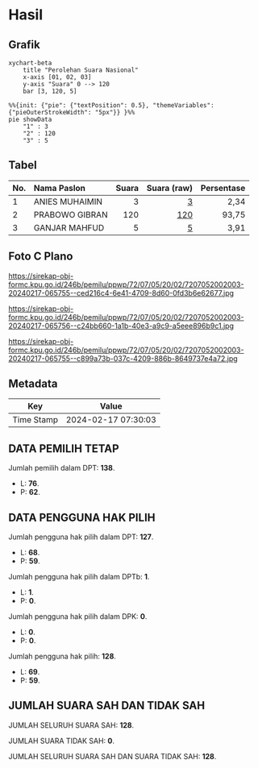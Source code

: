 # Hasil

## Grafik

```mermaid
xychart-beta
    title "Perolehan Suara Nasional"
    x-axis [01, 02, 03]
    y-axis "Suara" 0 --> 120
    bar [3, 120, 5]
```

```mermaid
%%{init: {"pie": {"textPosition": 0.5}, "themeVariables": {"pieOuterStrokeWidth": "5px"}} }%%
pie showData
    "1" : 3
    "2" : 120
    "3" : 5
```

## Tabel

| No. | Nama Paslon    | Suara | Suara (raw) | Persentase |
|:--- |:-------------- | -----:| -----------:| ----------:|
| 1   | ANIES MUHAIMIN | 3     | [3][p-1]    | 2,34       |
| 2   | PRABOWO GIBRAN | 120   | [120][p-2]  | 93,75      |
| 3   | GANJAR MAHFUD  | 5     | [5][p-3]    | 3,91       |


[p-1]: https://github.com/gigit-pemilu/pemilu-2024/blob/main/pilpres/hitung-suara/sub/72-sulawesi-tengah/sub/07-banggai-kepulauan/sub/05-liang/sub/2002-binuntuli/sub/003-tps/sub/paslon-1.txt
[p-2]: https://github.com/gigit-pemilu/pemilu-2024/blob/main/pilpres/hitung-suara/sub/72-sulawesi-tengah/sub/07-banggai-kepulauan/sub/05-liang/sub/2002-binuntuli/sub/003-tps/sub/paslon-2.txt
[p-3]: https://github.com/gigit-pemilu/pemilu-2024/blob/main/pilpres/hitung-suara/sub/72-sulawesi-tengah/sub/07-banggai-kepulauan/sub/05-liang/sub/2002-binuntuli/sub/003-tps/sub/paslon-3.txt

## Foto C Plano

https://sirekap-obj-formc.kpu.go.id/246b/pemilu/ppwp/72/07/05/20/02/7207052002003-20240217-065755--ced216c4-6e41-4709-8d60-0fd3b6e62677.jpg

https://sirekap-obj-formc.kpu.go.id/246b/pemilu/ppwp/72/07/05/20/02/7207052002003-20240217-065756--c24bb660-1a1b-40e3-a9c9-a5eee896b9c1.jpg

https://sirekap-obj-formc.kpu.go.id/246b/pemilu/ppwp/72/07/05/20/02/7207052002003-20240217-065755--c899a73b-037c-4209-886b-8649737e4a72.jpg


## Metadata

| Key        | Value               |
| ---------- | ------------------- |
| Time Stamp | 2024-02-17 07:30:03 |


## DATA PEMILIH TETAP

Jumlah pemilih dalam DPT: **138**.
 * L: **76**.
 * P: **62**.

## DATA PENGGUNA HAK PILIH

Jumlah pengguna hak pilih dalam DPT: **127**.
 * L: **68**.
 * P: **59**.

Jumlah pengguna hak pilih dalam DPTb: **1**.
 * L: **1**.
 * P: **0**.

Jumlah pengguna hak pilih dalam DPK: **0**.
 * L: **0**.
 * P: **0**.

Jumlah pengguna hak pilih: **128**.
 * L: **69**.
 * P: **59**.

## JUMLAH SUARA SAH DAN TIDAK SAH

JUMLAH SELURUH SUARA SAH: **128**.

JUMLAH SUARA TIDAK SAH: **0**.

JUMLAH SELURUH SUARA SAH DAN SUARA TIDAK SAH: **128**.


